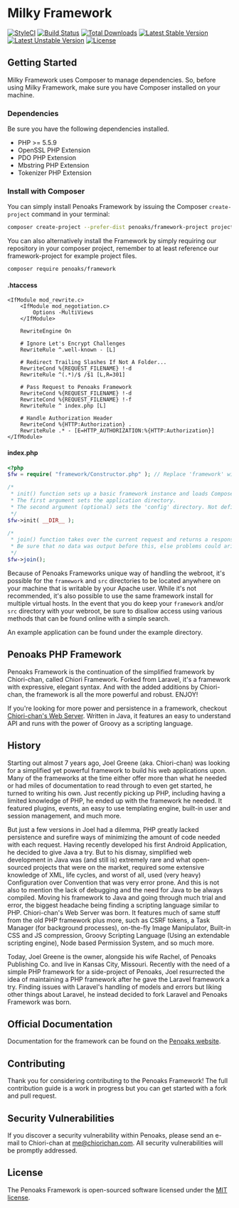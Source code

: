 # Milky Framework

[![StyleCI](https://styleci.io/repos/6464365/shield?style=flat)](https://styleci.io/repos/6464365)
[![Build Status](https://travis-ci.org/penoaks/framework.svg)](https://travis-ci.org/penoaks/framework)
[![Total Downloads](https://poser.pugx.org/penoaks/framework/d/total.svg)](https://packagist.org/packages/penoaks/framework)
[![Latest Stable Version](https://poser.pugx.org/penoaks/framework/v/stable.svg)](https://packagist.org/packages/penoaks/framework)
[![Latest Unstable Version](https://poser.pugx.org/penoaks/framework/v/unstable.svg)](https://packagist.org/packages/penoaks/framework)
[![License](https://poser.pugx.org/penoaks/framework/license.svg)](https://packagist.org/packages/penoaks/framework)

## Getting Started

Milky Framework uses Composer to manage dependencies. So, before using Milky Framework, make sure you have Composer installed on your machine.

### Dependencies

Be sure you have the following dependencies installed.

* PHP >= 5.5.9
* OpenSSL PHP Extension
* PDO PHP Extension
* Mbstring PHP Extension
* Tokenizer PHP Extension

### Install with Composer

You can simply install Penoaks Framework by issuing the Composer `create-project` command in your terminal:

```bash
composer create-project --prefer-dist penoaks/framework-project project
```

You can also alternatively install the Framework by simply requiring our repository in your composer project, remember to at least reference our framework-project for example project files.

```bash
composer require penoaks/framework
```

#### .htaccess

```
<IfModule mod_rewrite.c>
	<IfModule mod_negotiation.c>
		Options -MultiViews
	</IfModule>

	RewriteEngine On

	# Ignore Let's Encrypt Challenges
	RewriteRule ^.well-known - [L]

	# Redirect Trailing Slashes If Not A Folder...
	RewriteCond %{REQUEST_FILENAME} !-d
	RewriteRule ^(.*)/$ /$1 [L,R=301]

	# Pass Request to Penoaks Framework
	RewriteCond %{REQUEST_FILENAME} !-d
	RewriteCond %{REQUEST_FILENAME} !-f
	RewriteRule ^ index.php [L]

	# Handle Authorization Header
	RewriteCond %{HTTP:Authorization} .
	RewriteRule .* - [E=HTTP_AUTHORIZATION:%{HTTP:Authorization}]
</IfModule>
```

#### index.php

```php
<?php
$fw = require( "framework/Constructor.php" ); // Replace 'framework' with the location of Penoaks Framework.

/*
 * init() function sets up a basic framework instance and loads Composer classes.
 * The first argument sets the application directory.
 * The second argument (optional) sets the 'config' directory. Not defined (or null), will set it as 'config' under the application directory.
 */
$fw->init( __DIR__ );

/*
 * join() function takes over the current request and returns a response.
 * Be sure that no data was output before this, else problems could arise.
 */
$fw->join();
```

Because of Penoaks Frameworks unique way of handling the webroot, it's possible for the `framework` and `src` directories to be located anywhere on your machine that is writable by your Apache user. While it's not recommended, it's also possible to use the same framework install for multiple virtual hosts. In the event that you do keep your `framework` and/or `src` directory with your webroot, be sure to disallow access using various methods that can be found online with a simple search.

An example application can be found under the example directory.

## Penoaks PHP Framework

Penoaks Framework is the continuation of the simplified framework by Chiori-chan, called Chiori Framework. Forked from Laravel, it's a framework with expressive, elegant syntax. And with the added additions by Chiori-chan, the framework is all the more powerful and robust. ENJOY!

If you're looking for more power and persistence in a framework, checkout [Chiori-chan's Web Server](https://github.com/ChioriGreene/ChioriWebServer). Written in Java, it features an easy to understand API and runs with the power of Groovy as a scripting language.

## History

Starting out almost 7 years ago, Joel Greene (aka. Chiori-chan) was looking for a simplified yet powerful framework to build his web applications upon. Many of the frameworks at the time either offer more than what he needed or had miles of documentation to read through to even get started, he turned to writing his own. Just recently picking up PHP, including having a limited knowledge of PHP, he ended up with the framework he needed. It featured plugins, events, an easy to use templating engine, built-in user and session management, and much more.

But just a few versions in Joel had a dilemma, PHP greatly lacked persistence and surefire ways of minimizing the amount of code needed with each request. Having recently developed his first Android Application, he decided to give Java a try. But to his dismay, simplified web development in Java was (and still is) extremely rare and what open-sourced projects that were on the market, required some extensive knowledge of XML, life cycles, and worst of all, used (very heavy) Configuration over Convention that was very error prone. And this is not also to mention the lack of debugging and the need for Java to be always compiled. Moving his framework to Java and going through much trial and error, the biggest headache being finding a scripting language similar to PHP. Chiori-chan's Web Server was born. It features much of same stuff from the old PHP framework plus more, such as CSRF tokens, a Task Manager (for background processes), on-the-fly Image Manipulator, Built-in CSS and JS compression, Groovy Scripting Language (Using an extendable scripting engine), Node based Permission System, and so much more.

Today, Joel Greene is the owner, alongside his wife Rachel, of Penoaks Publishing Co. and live in Kansas City, Missouri. Recently with the need of a simple PHP framework for a side-project of Penoaks, Joel resurrected the idea of maintaining a PHP framework after he gave the Laravel framework a try. Finding issues with Laravel's handling of models and errors but liking other things about Laravel, he instead decided to fork Laravel and Penoaks Framework was born.

## Official Documentation

Documentation for the framework can be found on the [Penoaks website](http://penoaks.com/development/framework).

## Contributing

Thank you for considering contributing to the Penoaks Framework! The full contribution guide is a work in progress but you can get started with a fork and pull request.

## Security Vulnerabilities

If you discover a security vulnerability within Penoaks, please send an e-mail to Chiori-chan at me@chiorichan.com. All security vulnerabilities will be promptly addressed.

## License

The Penoaks Framework is open-sourced software licensed under the [MIT license](http://opensource.org/licenses/MIT).

